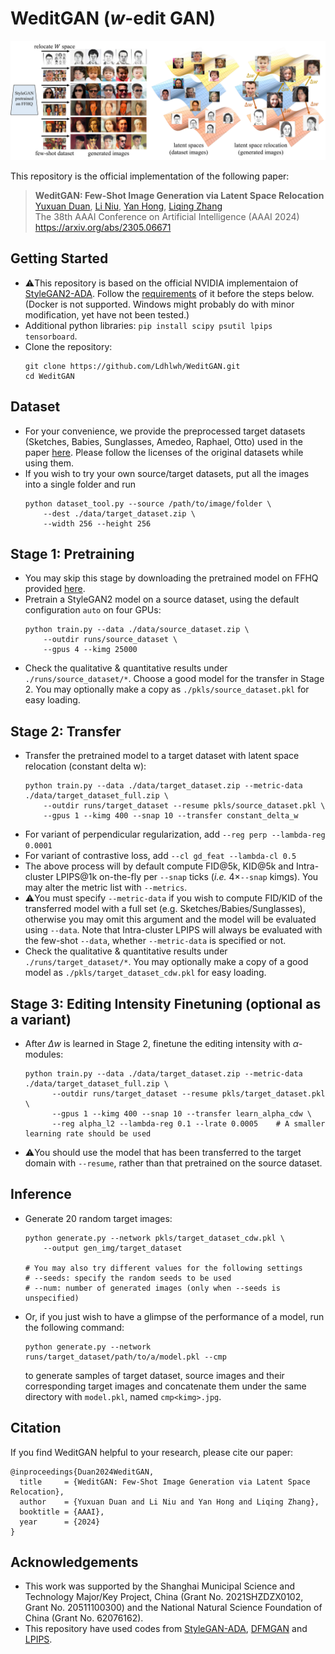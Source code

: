 # WeditGAN ($w$-edit GAN)

<img src="./docs/weditgan.jpg">

This repository is the official implementation of the following paper:

> **WeditGAN: Few-Shot Image Generation via Latent Space Relocation**<br>
> [Yuxuan Duan](https://github.com/Ldhlwh), [Li Niu](http://www.ustcnewly.com/), [Yan Hong](https://github.com/hy-zpg), [Liqing Zhang](https://bcmi.sjtu.edu.cn/~zhangliqing/)<br>
> The 38th AAAI Conference on Artificial Intelligence (AAAI 2024)<br>
> https://arxiv.org/abs/2305.06671

## Getting Started

- :warning:This repository is based on the official NVIDIA implementaion of [StyleGAN2-ADA](https://github.com/NVlabs/stylegan2-ada-pytorch). Follow the [requirements](https://github.com/NVlabs/stylegan2-ada-pytorch#requirements) of it before the steps below. (Docker is not supported. Windows might probably do with minor modification, yet have not been tested.)
- Additional python libraries: ```pip install scipy psutil lpips tensorboard```.
- Clone the repository:
    ```shell
    git clone https://github.com/Ldhlwh/WeditGAN.git
    cd WeditGAN
    ```
    
## Dataset

- For your convenience, we provide the preprocessed target datasets (Sketches, Babies, Sunglasses, Amedeo, Raphael, Otto) used in the paper [here](https://drive.google.com/drive/folders/10CAKIJj6e5GavnSCcm2re2EsFOtruJ3m?usp=sharing). Please follow the licenses of the original datasets while using them.
- If you wish to try your own source/target datasets, put all the images into a single folder and run
    ```shell
    python dataset_tool.py --source /path/to/image/folder \
        --dest ./data/target_dataset.zip \
        --width 256 --height 256
    ```
    
## Stage 1: Pretraining

- You may skip this stage by downloading the pretrained model on FFHQ provided [here](https://drive.google.com/drive/folders/10CAKIJj6e5GavnSCcm2re2EsFOtruJ3m?usp=sharing).
- Pretrain a StyleGAN2 model on a source dataset, using the default configuration ```auto``` on four GPUs:
    ```shell
    python train.py --data ./data/source_dataset.zip \
        --outdir runs/source_dataset \
        --gpus 4 --kimg 25000
    ```
- Check the qualitative & quantitative results under ```./runs/source_dataset/*```. Choose a good model for the transfer in Stage 2. You may optionally make a copy as ```./pkls/source_dataset.pkl``` for easy loading.

## Stage 2: Transfer

- Transfer the pretrained model to a target dataset with latent space relocation (constant delta w):
    ```shell
    python train.py --data ./data/target_dataset.zip --metric-data ./data/target_dataset_full.zip \
        --outdir runs/target_dataset --resume pkls/source_dataset.pkl \
        --gpus 1 --kimg 400 --snap 10 --transfer constant_delta_w
    ```
- For variant of perpendicular regularization, add ```--reg perp --lambda-reg 0.0001```
- For variant of contrastive loss, add ```--cl gd_feat --lambda-cl 0.5```
- The above process will by default compute FID@5k, KID@5k and Intra-cluster LPIPS@1k on-the-fly per ```--snap``` ticks (*i.e.* $4 \times$```--snap``` kimgs). You may alter the metric list with ```--metrics```.
- :warning:You must specify ```--metric-data``` if you wish to compute FID/KID of the transferred model with a full set (e.g. Sketches/Babies/Sunglasses), otherwise you may omit this argument and the model will be evaluated using ```--data```. Note that Intra-cluster LPIPS will always be evaluated with the few-shot ```--data```, whether ```--metric-data``` is specified or not.
- Check the qualitative & quantitative results under ```./runs/target_dataset/*```. You may optionally make a copy of a good model as ```./pkls/target_dataset_cdw.pkl``` for easy loading.

## Stage 3: Editing Intensity Finetuning (optional as a variant)

- After $\Delta w$ is learned in Stage 2, finetune the editing intensity with $\alpha$-modules:
  ```shell
  python train.py --data ./data/target_dataset.zip --metric-data ./data/target_dataset_full.zip \
        --outdir runs/target_dataset --resume pkls/target_dataset.pkl \
        --gpus 1 --kimg 400 --snap 10 --transfer learn_alpha_cdw \
        --reg alpha_l2 --lambda-reg 0.1 --lrate 0.0005    # A smaller learning rate should be used
  ```
- :warning:You should use the model that has been transferred to the target domain with ```--resume```, rather than that pretrained on the source dataset.
  
## Inference

- Generate 20 random target images:
    ```shell
    python generate.py --network pkls/target_dataset_cdw.pkl \
        --output gen_img/target_dataset
        
    # You may also try different values for the following settings
    # --seeds: specify the random seeds to be used
    # --num: number of generated images (only when --seeds is unspecified)
    ```
- Or, if you just wish to have a glimpse of the performance of a model, run the following command:
    ```shell
    python generate.py --network runs/target_dataset/path/to/a/model.pkl --cmp
    ```
     to generate samples of target dataset, source images and their corresponding target images and concatenate them under the same directory with ```model.pkl```, named ```cmp<kimg>.jpg```.
     
## Citation

If you find WeditGAN helpful to your research, please cite our paper:
```
@inproceedings{Duan2024WeditGAN,
  title     = {WeditGAN: Few-Shot Image Generation via Latent Space Relocation},
  author    = {Yuxuan Duan and Li Niu and Yan Hong and Liqing Zhang},
  booktitle = {AAAI},
  year      = {2024}
}
```

## Acknowledgements

- This work was supported by the Shanghai Municipal Science and Technology Major/Key Project, China (Grant No. 2021SHZDZX0102, Grant No. 20511100300) and the National Natural Science Foundation of China (Grant No. 62076162).
- This repository have used codes from [StyleGAN-ADA](https://github.com/NVlabs/stylegan2-ada-pytorch), [DFMGAN](https://github.com/Ldhlwh/DFMGAN) and [LPIPS](https://github.com/richzhang/PerceptualSimilarity).
